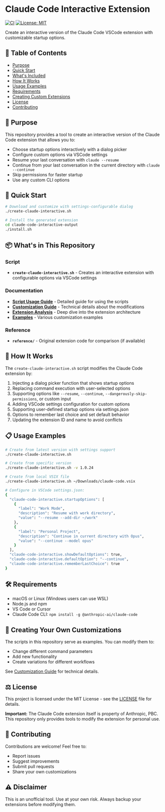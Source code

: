 # Claude Code Interactive Extension

[![CI](https://github.com/hikarubw/claude-code-customizer/actions/workflows/ci.yml/badge.svg)](https://github.com/hikarubw/claude-code-customizer/actions/workflows/ci.yml)
[![License: MIT](https://img.shields.io/badge/License-MIT-yellow.svg)](https://opensource.org/licenses/MIT)

Create an interactive version of the Claude Code VSCode extension with customizable startup options.

## 📑 Table of Contents
- [Purpose](#-purpose)
- [Quick Start](#-quick-start)
- [What's Included](#-whats-in-this-repository)
- [How It Works](#-how-it-works)
- [Usage Examples](#-usage-examples)
- [Requirements](#-requirements)
- [Creating Custom Extensions](#-creating-your-own-customizations)
- [License](#️-license)
- [Contributing](#-contributing)

## 🎯 Purpose

This repository provides a tool to create an interactive version of the Claude Code extension that allows you to:
- Choose startup options interactively with a dialog picker
- Configure custom options via VSCode settings
- Resume your last conversation with `claude --resume`
- Continue from your last conversation in the current directory with `claude --continue`
- Skip permissions for faster startup
- Use any custom CLI options

## 🚀 Quick Start
```bash
# Download and customize with settings-configurable dialog
./create-claude-interactive.sh

# Install the generated extension
cd claude-code-interactive-output
./install.sh
```


## 📦 What's in This Repository

### Script
- **`create-claude-interactive.sh`** - Creates an interactive extension with configurable options via VSCode settings

### Documentation
- **[Script Usage Guide](docs/SCRIPTS_README.md)** - Detailed guide for using the scripts
- **[Customization Guide](docs/CUSTOMIZATION_GUIDE.md)** - Technical details about the modifications
- **[Extension Analysis](docs/EXTENSION_ANALYSIS.md)** - Deep dive into the extension architecture
- **[Examples](docs/EXAMPLES.md)** - Various customization examples

### Reference
- **`reference/`** - Original extension code for comparison (if available)

## 🔧 How It Works

The `create-claude-interactive.sh` script modifies the Claude Code extension by:
1. Injecting a dialog picker function that shows startup options
2. Replacing command execution with user-selected options
3. Supporting options like `--resume`, `--continue`, `--dangerously-skip-permissions`, or custom input
4. Adding VSCode settings configuration for custom options
5. Supporting user-defined startup options via settings.json
6. Options to remember last choice and set default behavior
7. Updating the extension ID and name to avoid conflicts

## 📋 Usage Examples
```bash
# Create from latest version with settings support
./create-claude-interactive.sh

# Create from specific version
./create-claude-interactive.sh -v 1.0.24

# Create from local VSIX file
./create-claude-interactive.sh ~/Downloads/claude-code.vsix

# Configure in VSCode settings.json:
{
  "claude-code-interactive.startupOptions": [
    {
      "label": "Work Mode",
      "description": "Resume with work directory",
      "value": "--resume --add-dir ~/work"
    },
    {
      "label": "Personal Project",
      "description": "Continue in current directory with Opus",
      "value": "--continue --model opus"
    }
  ],
  "claude-code-interactive.showDefaultOptions": true,
  "claude-code-interactive.defaultOption": "--continue",
  "claude-code-interactive.rememberLastChoice": true
}
```


## 🛠 Requirements

- macOS or Linux (Windows users can use WSL)
- Node.js and npm
- VS Code or Cursor
- Claude Code CLI: `npm install -g @anthropic-ai/claude-code`

## 📝 Creating Your Own Customizations

The scripts in this repository serve as examples. You can modify them to:
- Change different command parameters
- Add new functionality
- Create variations for different workflows

See [Customization Guide](docs/CUSTOMIZATION_GUIDE.md) for technical details.

## ⚖️ License

This project is licensed under the MIT License - see the [LICENSE](LICENSE) file for details.

**Important:** The Claude Code extension itself is property of Anthropic, PBC. This repository only provides tools to modify the extension for personal use.

## 🤝 Contributing

Contributions are welcome! Feel free to:
- Report issues
- Suggest improvements
- Submit pull requests
- Share your own customizations

## ⚠️ Disclaimer

This is an unofficial tool. Use at your own risk. Always backup your extensions before modifying them.